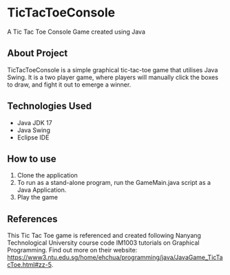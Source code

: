 # TicTacToeConsole
A Tic Tac Toe Console Game created using Java

## About Project
TicTacToeConsole is a simple graphical tic-tac-toe game that utilises Java Swing. It is a two player game, where players will manually click the boxes to draw, and fight it out to emerge a winner. 

## Technologies Used
* Java JDK 17
* Java Swing
* Eclipse IDE

## How to use 
1. Clone the application
2. To run as a stand-alone program, run the GameMain.java script as a Java Application. 
3. Play the game 

## References 
This Tic Tac Toe game is referenced and created following Nanyang Technological University course code IM1003 tutorials on Graphical Programming. Find out more on their website:
https://www3.ntu.edu.sg/home/ehchua/programming/java/JavaGame_TicTacToe.html#zz-5.
